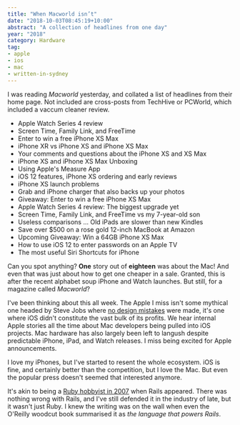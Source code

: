 ```yaml
---
title: "When Macworld isn’t"
date: "2018-10-03T08:45:19+10:00"
abstract: "A collection of headlines from one day"
year: "2018"
category: Hardware
tag:
- apple
- ios
- mac
- written-in-sydney
---
```

I was reading *Macworld* yesterday, and collated a list of headlines from their home page. Not included are cross-posts from TechHive or PCWorld, which included a vaccum cleaner review. 

* Apple Watch Series 4 review
* Screen Time, Family Link, and FreeTime
* Enter to win a free iPhone XS Max
* iPhone XR vs iPhone XS and iPhone XS Max
* Your comments and questions about the iPhone XS and XS Max
* iPhone XS and iPhone XS Max Unboxing
* Using Apple's Measure App
* iOS 12 features, iPhone XS ordering and early reviews
* iPhone XS launch problems
* Grab and iPhone charger that also backs up your photos
* Giveaway: Enter to win a free iPhone XS Max
* Apple Watch Series 4 review: The biggest upgrade yet
* Screen Time, Family Link, and FreeTime vs my 7-year-old son
* Useless comparisons ... Old iPads are slower than new Kindles
* Save over $500 on a rose gold 12-inch MacBook at Amazon
* Upcoming Giveaway: Win a 64GB iPhone XS Max
* How to use iOS 12 to enter passwords on an Apple TV
* The most useful Siri Shortcuts for iPhone

Can you spot anything? **One** story out of **eighteen** was about the Mac! And even that was just about how to get one cheaper in a sale. Granted, this is after the recent alphabet soup iPhone and Watch launches. But still, for a magazine called *Macworld*?

I've been thinking about this all week. The Apple I miss isn't some mythical one headed by Steve Jobs where [no design mistakes] were made, it's one where iOS didn't constitute the vast bulk of its profits. We hear internal Apple stories all the time about Mac developers being pulled into iOS projects. Mac hardware has also largely been left to langush despite predictable iPhone, iPad, and Watch releases. I miss being excited for Apple announcements.

I love my iPhones, but I've started to resent the whole ecosystem. iOS is fine, and certainly better than the competition, but I love the Mac. But even the popular press doesn't seemed that interested anymore.

It's akin to being a [Ruby hobbyist in 2007] when Rails appeared. There was nothing wrong with Rails, and I've still defended it in the industry of late, but it wasn't just Ruby. I knew the writing was on the wall when even the O'Reilly woodcut book summarised it as *the language that powers Rails*.

[no design mistakes]: https://rubenerd.com/but-steve-jobs-wouldnt-have-done-it/
[Ruby hobbyist in 2007]: https://rubenerd.com/rails-pollutes-ruby-search-results/

